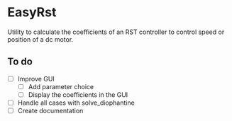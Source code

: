 # EasyRst
Utility to calculate the coefficients of an RST controller to control speed or position of a dc motor.

## To do
- [ ] Improve GUI
  - [ ] Add parameter choice
  - [ ] Display the coefficients in the GUI
- [ ] Handle all cases with solve_diophantine
- [ ] Create documentation
